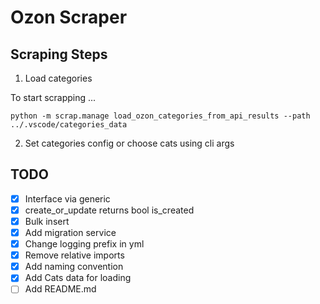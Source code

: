 # Ozon Scraper

## Scraping Steps

1. Load categories

To start scrapping ...

```
python -m scrap.manage load_ozon_categories_from_api_results --path ../.vscode/categories_data
```

2. Set categories config or choose cats using cli args

## TODO

- [x] Interface via generic
- [x] create_or_update returns bool is_created
- [x] Bulk insert
- [x] Add migration service
- [x] Change logging prefix in yml
- [x] Remove relative imports
- [x] Add naming convention
- [x] Add Cats data for loading
- [ ] Add README.md
